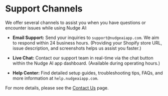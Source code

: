 # Support Channels

We offer several channels to assist you when you have questions or encounter issues while using Nudge AI:

*   **Email Support:** Send your inquiries to `support@nudgeaiapp.com`. We aim to respond within 24 business hours. (Providing your Shopify store URL, issue description, and screenshots helps us assist you faster.)

*   **Live Chat:** Contact our support team in real-time via the chat button within the Nudge AI app dashboard. (Available during operating hours.)

*   **Help Center:** Find detailed setup guides, troubleshooting tips, FAQs, and more information at `help.nudgeaiapp.com`.

For more details, please see the [Contact Us](./contact/index.md) page.
